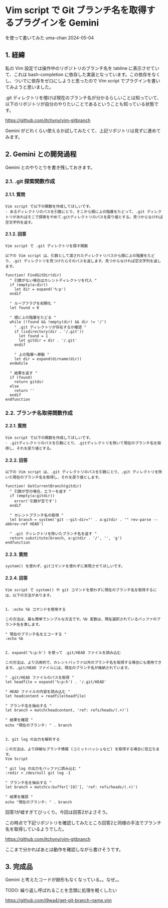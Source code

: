# Vim script で Git ブランチ名を取得するプラグインを Gemini
を使って書いてみた
uma-chan
2024-05-04

## 1. 経緯

私の Vim 設定では操作中のリポジトリのブランチ名を tabline
に表示させていて、これは bash-completion
に依存した実装となっています。この依存をなくし、ついでに依存をゼロにしようと思ったので
Vim script でプラグインを書いてみようと思いました。

.git
ディレクトリを覗けば現在のブランチ名が分かるらしいことは知っていて、以下のリポジトリが自分のやりたいことであるということも知っている状態です。

<https://github.com/itchyny/vim-gitbranch>

Gemini
がどれくらい使えるか試してみたくて、上記リポジトリは見ずに進めてみます。

## 2. Gemini との開発過程

Gemini とのやりとりを書き残しておきます。

### 2.1. .git 探索関数作成

#### 2.1.1. 質問

    Vim script で以下の関数を作成してほしいです。
    - あるディレクトリのパスを引数にとり、そこから順に上の階層をたどって、.git ディレクトリがあればそこで探索をやめて.gitディレクトリのパスを戻り値とする。見つからなければ空文字列を返す。

#### 2.1.2. 回答

    Vim script で .git ディレクトリを探す関数

    以下の Vim script は、引数として渡されたディレクトリパスから順に上の階層をたどり、.git ディレクトリを見つけたらそのパスを返します。見つからなければ空文字列を返します。

    function! FindGitDir(dir)
      " 引数がない場合はカレントディレクトリを代入 "
      if (empty(a:dir))
        let dir = expand('%:p')
      endif

      " ループフラグを初期化 "
      let found = 0

      " 順に上の階層をたどる "
      while (!found && !empty(dir) && dir != '/')
        " .git ディレクトリが存在するか確認 "
        if (isdirectory(dir . '/.git'))
          let found = 1
          let gitdir = dir . '/.git'
        endif

        " 上の階層へ移動 "
        let dir = expand(dirname(dir))
      endwhile

      " 結果を返す "
      if (found)
        return gitdir
      else
        return ''
      endif
    endfunction

### 2.2. ブランチ名取得関数作成

#### 2.2.1. 質問

    Vim script で以下の関数を作成してほしいです。
    - .gitディレクトリのパスを引数にとり、.gitディレクトリを除いて現在のブランチ名を取得し、それを戻り値とする。

#### 2.2.2. 回答

    以下の Vim script は、.git ディレクトリのパスを引数にとり、.git ディレクトリを除いた現在のブランチ名を取得し、それを戻り値とします。

    function! GetCurrentBranch(gitdir)
      " 引数が空の場合、エラーを返す "
      if (empty(a:gitdir))
        error('引数が空です')
      endif

      " カレントブランチ名の取得 "
      let branch = system('git --git-dir="' . a:gitdir . '" rev-parse --abbrev-ref HEAD')

      " .git ディレクトリを除いたブランチ名を返す "
      return substitute(branch, a:gitdir . '/', '', 'g')
    endfunction

#### 2.2.3. 質問

    system() を使わず、gitコマンドを使わずに実現させてほしいです。

#### 2.2.4. 回答

    Vim script で system() や git コマンドを使わずに現在のブランチ名を取得するには、以下の方法があります。


    1. :echo %b コマンドを使用する

    この方法は、最も簡単でシンプルな方法です。%b 変数は、現在選択されているバッファのブランチ名を表します。

    " 現在のブランチ名をエコーする "
    :echo %b


    2. expand('%:p:h') を使って .git/HEAD ファイルを読み込む

    この方法は、より汎用的で、カレントバッファ以外のブランチ名を取得する場合にも使用できます。.git/HEAD ファイルには、現在のブランチ名が格納されています。

    " .git/HEAD ファイルのパスを取得 "
    let headfile = expand('%:p:h') . '/.git/HEAD'

    " HEAD ファイルの内容を読み込む "
    let headcontent = readfile(headfile)

    " ブランチ名を抽出する "
    let branch = match(headcontent, 'ref: refs/heads/(.+)')

    " 結果を確認 "
    echo "現在のブランチ: " . branch


    3. git log の出力を解析する

    この方法は、より詳細なブランチ情報 (コミットハッシュなど) を取得する場合に役立ちます。
    Vim Script

    " git log の出力をバッファに読み込む "
    :redir > /dev/null git log -1

    " ブランチ名を抽出する "
    let branch = match(v:buffer['[0]'], 'ref: refs/heads/(.+)')

    " 結果を確認 "
    echo "現在のブランチ: " . branch

回答1が嘘すぎてびっくり。今回は回答2がよさそう。

この時点で下記リポジトリを確認してみたところ回答2と同様の手法でブランチ名を取得しているようでした。

<https://github.com/itchyny/vim-gitbranch>

ここまで分かればあとは動作を確認しながら書けそうです。

## 3. 完成品

Gemini と考えたコードが跡形もなくなっている。。なぜ。。

TODO: 繰り返し呼ばれることを念頭に処理を軽くしたい

<https://github.com/i9wa4/get-git-branch-name.vim>
